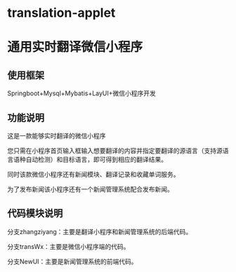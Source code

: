 # translation-applet
# 通用实时翻译微信小程序
## 使用框架
Springboot+Mysql+Mybatis+LayUI+微信小程序开发
## 功能说明
这是一款能够实时翻译的微信小程序

您只需在小程序首页输入框输入想要翻译的内容并指定要翻译的源语言（支持源语言语种自动检测）和目标语言，即可得到相应的翻译结果。

同时该款微信小程序还有新闻模块、翻译记录和收藏单词服务。

为了发布新闻该小程序还有一个新闻管理系统配合发布新闻。
## 代码模块说明

分支zhangziyang：主要是翻译小程序和新闻管理系统的后端代码。

分支transWx：主要是微信小程序端的代码。

分支NewUI：主要是新闻管理系统的前端代码。
